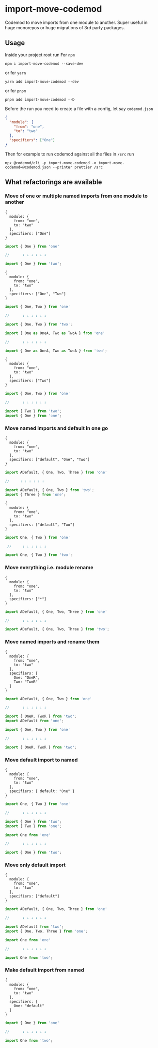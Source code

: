 # import-move-codemod

Codemod to move imports from one module to another. Super useful in huge monorepos or huge migrations of 3rd party packages.

## Usage

Inside your project root run
For `npm`
```
npm i import-move-codemod --save-dev
```
or for `yarn`
```
yarn add import-move-codemod --dev
```
or for `pnpm`
```
pnpm add import-move-codemod --D
```

Before the run you need to create a file with a config, let say `codemod.json`
```json
{
  "module": {
    "from": "one",
    "to": "two"
  },
  "specifiers": ["One"]
}
```

Then for example to run codemod against all the files in `/src` run 
```
npx @codemod/cli -p import-move-codemod -o import-move-codemod=@codemod.json --printer prettier /src 
```




## What refactorings are available

### Move of one or multiple named imports from one module to another

```
{
  module: {
    from: "one",
    to: "two"
  },
  specifiers: ["One"]
}
```

```ts
import { One } from 'one'

//      ↓ ↓ ↓ ↓ ↓ ↓

import { One } from 'two';
```

```
{
  module: {
    from: "one",
    to: "two"
  },
  specifiers: ["One", "Two"]
}
```

```ts
import { One, Two } from 'one'

//      ↓ ↓ ↓ ↓ ↓ ↓

import { One, Two } from 'two';
```

```ts
import { One as OneA, Two as TwoA } from 'one'

//      ↓ ↓ ↓ ↓ ↓ ↓

import { One as OneA, Two as TwoA } from 'two';

```

```
{
  module: {
    from: "one",
    to: "two"
  },
  specifiers: ["Two"]
}
```

```ts
import { One, Two } from 'one'

//      ↓ ↓ ↓ ↓ ↓ ↓

import { Two } from 'two';
import { One } from 'one';
```

### Move named imports and default in one go

```
{
  module: {
    from: "one",
    to: "two"
  },
  specifiers: ["default", "One", "Two"]
}
```


```ts
import ADefault, { One, Two, Three } from 'one'

//     ↓ ↓ ↓ ↓ ↓ ↓

import ADefault, { One, Two } from 'two';
import { Three } from 'one';
```

```
{
  module: {
    from: "one",
    to: "two"
  },
  specifiers: ["default", "Two"]
}
```

```ts
import One, { Two } from 'one'

 //     ↓ ↓ ↓ ↓ ↓ ↓

import One, { Two } from 'two';
```

### Move everything i.e. module rename

```
{
  module: {
    from: "one",
    to: "two"
  },
  specifiers: ["*"]
}
```

```ts
import ADefault, { One, Two, Three } from 'one'

//      ↓ ↓ ↓ ↓ ↓ ↓

import ADefault, { One, Two, Three } from 'two';

```

### Move named imports and rename them

```
{
  module: {
    from: "one",
    to: "two"
  },
  specifiers: {
    One: "OneR",
    Two: "TwoR"
  }
}
```

```ts
import ADefault, { One, Two } from 'one'

//      ↓ ↓ ↓ ↓ ↓ ↓

import { OneR, TwoR } from 'two';
import ADefault from 'one';
```

```ts
import { One, Two } from 'one'

//      ↓ ↓ ↓ ↓ ↓ ↓

import { OneR, TwoR } from 'two';
```

### Move default import to named
```
{
  module: {
    from: "one",
    to: "two"
  },
  specifiers: { default: "One" }
}
```

```ts
import One, { Two } from 'one'

//      ↓ ↓ ↓ ↓ ↓ ↓

import { One } from 'two';
import { Two } from 'one';
```

```ts
import One from 'one'

//      ↓ ↓ ↓ ↓ ↓ ↓

import { One } from 'two';
```

### Move only default import

```
{
  module: {
    from: "one",
    to: "two"
  },
  specifiers: ["default"]
}
```

```ts
import ADefault, { One, Two, Three } from 'one'

//      ↓ ↓ ↓ ↓ ↓ ↓

import ADefault from 'two';
import { One, Two, Three } from 'one';
```

```ts
import One from 'one'

//      ↓ ↓ ↓ ↓ ↓ ↓

import One from 'two';
```

### Make default import from named

```
{
  module: {
    from: "one",
    to: "two"
  },
  specifiers: {
    One: "default"
  }
}
```

```ts
import { One } from 'one'

//      ↓ ↓ ↓ ↓ ↓ ↓

import One from 'two';
```
